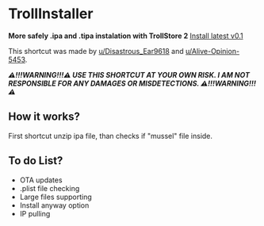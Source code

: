 # TrollInstaller
 **More safely .ipa and .tipa instalation with TrollStore 2**
 [Install latest v0.1](https://www.icloud.com/shortcuts/0762613825334b94b1a36002672e6793)

 This shortcut was made by [u/Disastrous_Ear9618](https://www.reddit.com/user/Disastrous_Ear9618) and [u/Alive-Opinion-5453](https://www.reddit.com/user/Alive-Opinion-5453). 

***⚠️!!!WARNING!!!⚠️
USE THIS SHORTCUT AT YOUR OWN RISK.
I AM NOT RESPONSIBLE FOR ANY DAMAGES OR MISDETECTIONS. 
⚠️!!!WARNING!!!⚠️***

## How it works?
 First shortcut unzip ipa file, than checks if "mussel" file inside.

## To do List?
 - OTA updates
 - .plist file checking
 - Large files supporting
 - Install anyway option
 - IP pulling
